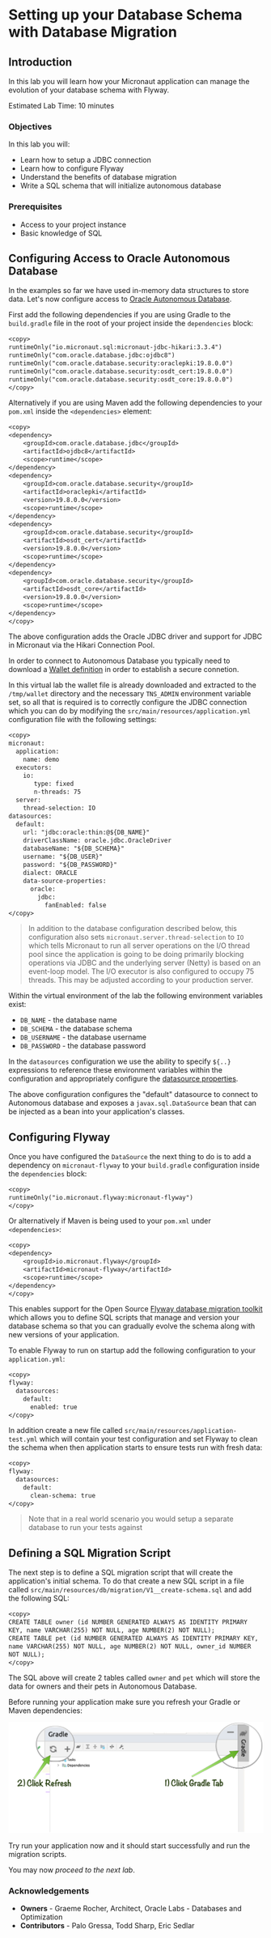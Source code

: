 # Setting up your Database Schema with Database Migration

## Introduction
In this lab you will learn how your Micronaut application can manage the evolution of your database schema with Flyway.

Estimated Lab Time: 10 minutes

### Objectives

In this lab you will:
* Learn how to setup a JDBC connection
* Learn how to configure Flyway
* Understand the benefits of database migration
* Write a SQL schema that will initialize autonomous database

### Prerequisites

- Access to your project instance
- Basic knowledge of SQL

## Configuring Access to Oracle Autonomous Database

In the examples so far we have used in-memory data structures to store data. Let's now configure access to [Oracle Autonomous Database](https://www.oracle.com/autonomous-database/).

First add the following dependencies if you are using Gradle to the `build.gradle` file in the root of your project inside the `dependencies` block:

	<copy>
	runtimeOnly("io.micronaut.sql:micronaut-jdbc-hikari:3.3.4")
    runtimeOnly("com.oracle.database.jdbc:ojdbc8")
    runtimeOnly("com.oracle.database.security:oraclepki:19.8.0.0")
    runtimeOnly("com.oracle.database.security:osdt_cert:19.8.0.0")
    runtimeOnly("com.oracle.database.security:osdt_core:19.8.0.0")
	</copy>

Alternatively if you are using Maven add the following dependencies to your `pom.xml` inside the `<dependencies>` element:

	<copy>
	<dependency>
		<groupId>com.oracle.database.jdbc</groupId>
		<artifactId>ojdbc8</artifactId>
		<scope>runtime</scope>
	</dependency>
	<dependency>
		<groupId>com.oracle.database.security</groupId>
		<artifactId>oraclepki</artifactId>
		<version>19.8.0.0</version>
		<scope>runtime</scope>
	</dependency>		
	<dependency>
		<groupId>com.oracle.database.security</groupId>
		<artifactId>osdt_cert</artifactId>
		<version>19.8.0.0</version>
		<scope>runtime</scope>
	</dependency>			
	<dependency>
		<groupId>com.oracle.database.security</groupId>
		<artifactId>osdt_core</artifactId>
		<version>19.8.0.0</version>
		<scope>runtime</scope>
	</dependency>			
	</copy>

The above configuration adds the Oracle JDBC driver and support for JDBC in Micronaut via the Hikari Connection Pool.

In order to connect to Autonomous Database you typically need to download a [Wallet definition](https://docs.oracle.com/en/cloud/paas/atp-cloud/atpug/wallet-rotate.html#GUID-F0995A6A-78BD-4C9D-9A34-B970BD152CAD) in order to establish a secure connetion.

In this virtual lab the wallet file is already downloaded and extracted to the `/tmp/wallet` directory and the necessary `TNS_ADMIN` environment variable set, so all that is required is to correctly configure the JDBC connection which you can do by modifying the `src/main/resources/application.yml` configuration file with the following settings:

	<copy>
	micronaut:
	  application:
	    name: demo
      executors:
      	io:
      	   type: fixed
      	   n-threads: 75
	  server:
	    thread-selection: IO	
	datasources:
	  default:
	    url: "jdbc:oracle:thin:@${DB_NAME}"
	    driverClassName: oracle.jdbc.OracleDriver
	    databaseName: "${DB_SCHEMA}"
	    username: "${DB_USER}"
	    password: "${DB_PASSWORD}"
	    dialect: ORACLE
	    data-source-properties:
	      oracle:
	        jdbc:
	          fanEnabled: false
	</copy>	

> In addition to the database configuration described below, this configuration also sets `micronaut.server.thread-selection` to `IO` which tells Micronaut to run all server operations on the I/O thread pool since the application is going to be doing primarily blocking operations via JDBC and the underlying server (Netty) is based on an event-loop model. The I/O executor is also configured to occupy 75 threads. This may be adjusted according to your production server.

Within the virtual environment of the lab the following environment variables exist:

* `DB_NAME` - the database name
* `DB_SCHEMA` - the database schema
* `DB_USERNAME` - the database username
* `DB_PASSWORD` - the database password

In the `datasources` configuration we use the ability to specify `${..}` expressions to reference these environment variables within the configuration and appropriately configure the [datasource properties](https://micronaut-projects.github.io/micronaut-sql/latest/guide/configurationreference.html#io.micronaut.configuration.jdbc.hikari.DatasourceConfiguration).

The above configuration configures the "default" datasource to connect to Autonomous database and exposes a `javax.sql.DataSource` bean that can be injected as a bean into your application's classes.

## Configuring Flyway

Once you have configured the `DataSource` the next thing to do is to add a dependency on `micronaut-flyway` to your `build.gradle` configuration inside the `dependencies` block:

	<copy>
    runtimeOnly("io.micronaut.flyway:micronaut-flyway")
	</copy>


Or alternatively if Maven is being used to your `pom.xml` under `<dependencies>`:

	<copy>
	<dependency>
		<groupId>io.micronaut.flyway</groupId>
		<artifactId>micronaut-flyway</artifactId>
		<scope>runtime</scope>
	</dependency>
	</copy>

This enables support for the Open Source [Flyway database migration toolkit](https://flywaydb.org) which allows you to define SQL scripts that manage and version your database schema so that you can gradually evolve the schema along with new versions of your application.

To enable Flyway to run on startup add the following configuration to your `application.yml`:

	<copy>
	flyway:
	  datasources: 
	    default: 
	      enabled: true 
	</copy>

In addition create a new file called `src/main/resources/application-test.yml` which will contain your test configuration and set Flyway to clean the schema when then application starts to ensure tests run with fresh data:

	<copy>
	flyway:
	  datasources:
	    default:
	      clean-schema: true
	</copy>

> Note that in a real world scenario you would setup a separate database to run your tests against

## Defining a SQL Migration Script

The next step is to define a SQL migration script that will create the application's initial schema. To do that create a new SQL script in a file called `src/main/resources/db/migration/V1__create-schema.sql` and add the following SQL:

	<copy>
	CREATE TABLE owner (id NUMBER GENERATED ALWAYS AS IDENTITY PRIMARY KEY, name VARCHAR(255) NOT NULL, age NUMBER(2) NOT NULL);
	CREATE TABLE pet (id NUMBER GENERATED ALWAYS AS IDENTITY PRIMARY KEY, name VARCHAR(255) NOT NULL, age NUMBER(2) NOT NULL, owner_id NUMBER NOT NULL);
	</copy>

The SQL above will create 2 tables called `owner` and `pet` which will store the data for owners and their pets in Autonomous Database.

Before running your application make sure you refresh your Gradle or Maven dependencies:

![Project Dialog](../images/dependency-refresh.png)

Try run your application now and it should start successfully and run the migration scripts.

You may now *proceed to the next lab*.

### Acknowledgements
- **Owners** - Graeme Rocher, Architect, Oracle Labs - Databases and Optimization
- **Contributors** - Palo Gressa, Todd Sharp, Eric Sedlar